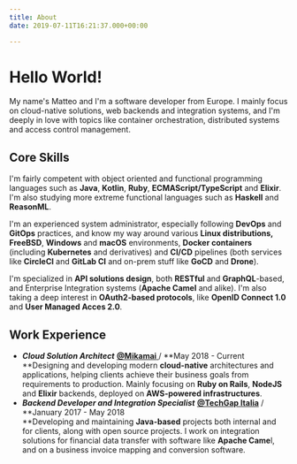 ```yaml
---
title: About
date: 2019-07-11T16:21:37.000+00:00

---
```

# Hello World!

My name's Matteo and I'm a software developer from Europe. I mainly focus on cloud-native solutions, web backends and integration systems, and I'm deeply in love with topics like container orchestration, distributed systems and access control management.

## Core Skills

I'm fairly competent with object oriented and functional programming languages such as **Java**, **Kotlin**, **Ruby**, **ECMAScript/TypeScript** and **Elixir**. I'm also studying more extreme functional languages such as **Haskell** and **ReasonML**.

I'm an experienced system administrator, especially following **DevOps** and **GitOps** practices, and know my way around various **Linux distributions,** **FreeBSD**, **Windows** and **macOS** environments, **Docker containers** (including **Kubernetes** and derivatives) and **CI/CD** pipelines (both services like **CircleCI** and **GitLab CI** and on-prem stuff like **GoCD** and **Drone**).

I'm specialized in **API solutions design**, both **RESTful** and **GraphQL**-based, and Enterprise Integration systems (**Apache Camel** and alike). I'm also taking a deep interest in **OAuth2-based protocols**, like **OpenID Connect 1.0** and **User Managed Acces 2.0**.

## Work Experience

* **_Cloud Solution Architect_** [**@Mikamai** ](https://mikamai.com)/ **May 2018 - Current  
  **Designing and developing modern **cloud-native** architectures and applications, helping clients achieve their business goals from requirements to production. Mainly focusing on **Ruby on Rails**, **NodeJS** and **Elixir** backends, deployed on **AWS-powered infrastructures**.
* **_Backend Developer and Integration Specialist_** [**@TechGap Italia**](https://techgap.it) / **January 2017 - May 2018  
  **Developing and maintaining **Java-based** projects both internal and for clients, along with open source projects. I work on integration solutions for financial data transfer with software like **Apache Came**l, and on a business invoice mapping and conversion software.